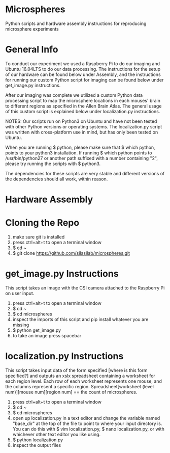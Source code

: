 # Microspheres
Python scripts and hardware assembly instructions for reproducing microsphere experiments

# General Info
To conduct our experiment we used a Raspberry Pi to do our imaging and Ubuntu 16.04LTS to do our data processing. The instructions for the setup of our hardware can be found below under Assembly, and the instructions for running our custom Python script for imaging can be found below under get_image.py instructions.

After our imaging was complete we utilized a custom Python data processing script to map the microsphere locations in each mouses' brain to different regions as specified in the Allen Brain Atlas. The general usage of this custom script is explained below under localization.py instructions.

NOTES: Our scripts run on Python3 on Ubuntu and have not been tested with other Python versions or operating systems. The localization.py script was written with cross-platform use in mind, but has only been tested on Ubuntu.

When you are running $ python, please make sure that $ which python, points to your python3 installation. If running $ which python points to /usr/bin/python27 or another path suffixed with a number containing "2", please try running the scripts with $ python3.

The dependencies for these scripts are very stable and different versions of the dependencies should all work, within reason.

# Hardware Assembly

# Cloning the Repo
1. make sure git is installed
2. press ctrl+alt+t to open a terminal window
3. $ cd ~
4. $ git clone https://github.com/silasilab/microspheres.git

# get_image.py Instructions
This script takes an image with the CSI camera attached to the Raspberry Pi on user input.

1. press ctrl+alt+t to open a terminal window
2. $ cd ~
3. $ cd microspheres
4. inspect the imports of this script and pip install whatever you are missing
5. $ python get_image.py
6. to take an image press spacebar

# localization.py Instructions
This script takes input data of the form specified [where is this form specified?] and outputs an xslx spreadsheet containing a worksheet for each region level. Each row of each worksheet represents one mouse, and the columns represent a specific region. Spreadsheet[worksheet (level num)][mouse num][region num] == the count of microspheres. 
1. press ctrl+alt+t to open a terminal window
2. $ cd ~
3. $ cd microspheres
3. open up localization.py in a text editor and change the variable named "base_dir" at the top of the file to point to where your input directory is. You can do this with $ vim localization.py, $ nano localization.py, or with whichever other text editor you like using.
4. $ python localization.py
5. inspect the output files
